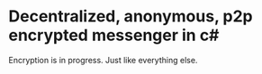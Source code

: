# Decentralized, anonymous, p2p encrypted messenger in c#

Encryption is in progress. Just like everything else.
